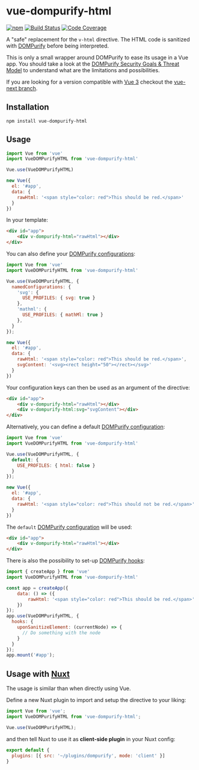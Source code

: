 # vue-dompurify-html

[![npm](https://img.shields.io/npm/v/vue-dompurify-html)](https://www.npmjs.com/package/vue-dompurify-html)
[![Build Status](https://travis-ci.com/LeSuisse/vue-dompurify-html.svg?branch=master)](https://travis-ci.com/LeSuisse/vue-dompurify-html)
[![Code Coverage](https://codecov.io/gh/LeSuisse/vue-dompurify-html/branch/master/graph/badge.svg)](https://codecov.io/gh/LeSuisse/vue-dompurify-html)

A "safe" replacement for the `v-html` directive. The HTML code is
sanitized with [DOMPurify](https://github.com/cure53/DOMPurify) before being interpreted.

This is only a small wrapper around DOMPurify to ease its usage in a Vue app.
You should take a look at the 
[DOMPurify Security Goals & Threat Model](https://github.com/cure53/DOMPurify/wiki/Security-Goals-&-Threat-Model)
to understand what are the limitations and possibilities.

If you are looking for a version compatible with [Vue 3](https://github.com/vuejs/vue-next) checkout the [vue-next branch](https://github.com/LeSuisse/vue-dompurify-html/tree/vue-next).

## Installation

```
npm install vue-dompurify-html
```

## Usage

```js
import Vue from 'vue'
import VueDOMPurifyHTML from 'vue-dompurify-html'

Vue.use(VueDOMPurifyHTML)

new Vue({
  el: '#app',
  data: {
    rawHtml: '<span style="color: red">This should be red.</span>'
  }
})
```

In your template:
```html
<div id="app">
    <div v-dompurify-html="rawHtml"></div>
</div>
```

You can also define your [DOMPurify configurations](https://github.com/cure53/DOMPurify#can-i-configure-dompurify):
```js
import Vue from 'vue'
import VueDOMPurifyHTML from 'vue-dompurify-html'

Vue.use(VueDOMPurifyHTML, {
  namedConfigurations: {
    'svg': {
      USE_PROFILES: { svg: true }
    },
    'mathml': {
      USE_PROFILES: { mathMl: true }
    },
  }
});

new Vue({
  el: '#app',
  data: {
    rawHtml: '<span style="color: red">This should be red.</span>',
    svgContent: '<svg><rect height="50"></rect></svg>'
  }
})
```

Your configuration keys can then be used as an argument of the directive:
```html
<div id="app">
    <div v-dompurify-html="rawHtml"></div>
    <div v-dompurify-html:svg="svgContent"></div>
</div>
```

Alternatively, you can define a default [DOMPurify configuration](https://github.com/cure53/DOMPurify#can-i-configure-dompurify):
```js
import Vue from 'vue'
import VueDOMPurifyHTML from 'vue-dompurify-html'

Vue.use(VueDOMPurifyHTML, {
  default: {
    USE_PROFILES: { html: false }
  }
});

new Vue({
  el: '#app',
  data: {
    rawHtml: '<span style="color: red">This should not be red.</span>'
  }
})
```

The `default` [DOMPurify configuration](https://github.com/cure53/DOMPurify#can-i-configure-dompurify) will be used:
```html
<div id="app">
    <div v-dompurify-html="rawHtml"></div>
</div>
```

There is also the possibility to set-up [DOMPurify hooks](https://github.com/cure53/DOMPurify#hooks):
```js
import { createApp } from 'vue'
import VueDOMPurifyHTML from 'vue-dompurify-html'

const app = createApp({
    data: () => ({
        rawHtml: '<span style="color: red">This should be red.</span>'
    })
});
app.use(VueDOMPurifyHTML, {
  hooks: {
    uponSanitizeElement: (currentNode) => {
      // Do something with the node
    }   
  }
});
app.mount('#app');
```

## Usage with [Nuxt](https://nuxtjs.org/)

The usage is similar than when directly using Vue.

Define a new Nuxt plugin to import and setup the directive to your liking:

```js
import Vue from 'vue';
import VueDOMPurifyHTML from 'vue-dompurify-html';

Vue.use(VueDOMPurifyHTML);
```

and then tell Nuxt to use it as **client-side plugin** in your Nuxt config:

```js
export default {
  plugins: [{ src: '~/plugins/dompurify', mode: 'client' }]
}
```
